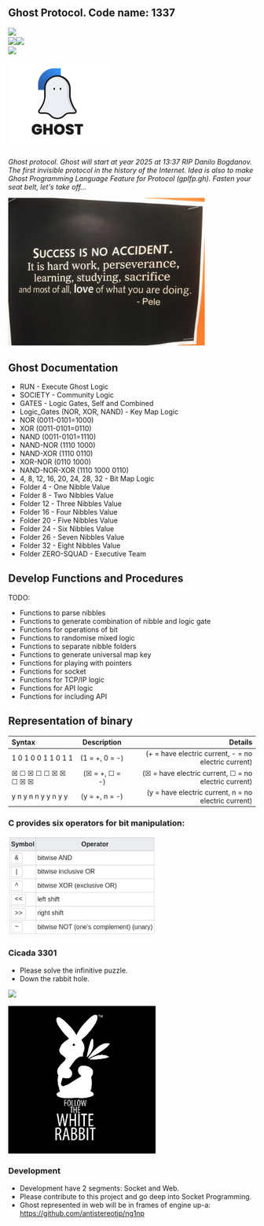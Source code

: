 ## Ghost Protocol. Code name: 1337

<img src="http://ForTheBadge.com/images/badges/built-with-love.svg" /><br />
<img src="https://img.shields.io/badge/C-00599C?style=for-the-badge&logo=c&logoColor=white"/><img src="https://img.shields.io/badge/Shell_Script-121011?style=for-the-badge&logo=gnu-bash&logoColor=white" /><br /><img src="https://aleen42.github.io/badges/src/bmw.svg" />

<img src="https://github.com/antistereotip/ghost/blob/main/DATA/Ghost.png" width="200" />

*Ghost protocol.* 
*Ghost will start at year 2025 at 13:37 RIP Danilo Bogdanov.*
*The first invisible protocol in the history of the Internet.*
*Idea is also to make Ghost Programming Language Feature for Protocol (gplfp.gh).*
*Fasten your seat belt, let's take off...*

<img src="https://github.com/antistereotip/ghost/blob/main/SOCIETY/uspeh.jpg" width="400"/>

## Ghost Documentation
- RUN - Execute Ghost Logic
- SOCIETY - Community Logic
- GATES - Logic Gates, Self and Combined
- Logic_Gates (NOR, XOR, NAND) - Key Map Logic
- NOR (0011-0101=1000)
- XOR (0011-0101=0110)
- NAND (0011-0101=1110)
- NAND-NOR (1110 1000)
- NAND-XOR (1110 0110)
- XOR-NOR (0110 1000)
- NAND-NOR-XOR (1110 1000 0110)
- 4, 8, 12, 16, 20, 24, 28, 32 - Bit Map Logic
- Folder 4 - One Nibble Value
- Folder 8 - Two Nibbles Value
- Folder 12 - Three Nibbles Value
- Folder 16 - Four Nibbles Value
- Folder 20 - Five Nibbles Value
- Folder 24 - Six Nibbles Value
- Folder 26 - Seven Nibbles Value
- Folder 32 - Eight Nibbles Value
- Folder ZERO-SQUAD - Executive Team

## Develop Functions and Procedures
TODO:
- Functions to parse nibbles
- Functions to generate combination of nibble and logic gate
- Functions for operations of bit
- Functions to randomise mixed logic
- Functions to separate nibble folders
- Functions to generate universal map key
- Functions for playing with pointers
- Functions for socket
- Functions for TCP/IP logic
- Functions for API logic
- Functions for including API

## Representation of binary
| Syntax               |   Description     |                       Details                         |
| :---                 |      :----:       |                                                  ---: |
| 1	0	1	0	0	1	1	0	1	1  |  (1 = +, 0 = -)   | (+ = have electric current, - = no electric current)  |
| ☒	☐	☒	☐	☐	☒	☒	☐	☒	☒  |  (☒ = +, ☐ = -)   | (☒ = have electric current, ☐ = no electric current)  |
| y	n	y	n	n	y	y	n	y	y  |  (y = +, n = -)   | (y = have electric current, n = no electric current)  |

### C provides six operators for bit manipulation: 
<p align="left">
  <img src="https://github.com/antistereotip/ghost/blob/main/DATA/c-logic-operaters.png"  width="300"/>
</p>

### Cicada 3301

- Please solve the infinitive puzzle.
- Down the rabbit hole.

<p align="left">
  <img src="https://github.com/antistereotip/ghost/blob/main/SOCIETY/puzzle.gif" width="300" />
</p>

<p align="left">
  <img src="https://github.com/antistereotip/ghost/blob/main/SOCIETY/rabbit.jpg" width="300" />
</p>

### Development

- Development have 2 segments: Socket and Web.
- Please contribute to this project and go deep into Socket Programming.
- Ghost represented in web will be in frames of engine up-a: https://github.com/antistereotip/ng1np






 

